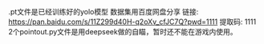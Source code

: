 .pt文件是已经训练好的yolo模型
数据集用百度网盘分享
链接: https://pan.baidu.com/s/11Z299d40H-q2oXv_cfJC7Q?pwd=1111 提取码: 1111
2个pointout.py文件是用deepseek做的自瞄，暂时还不能在游戏内使用。
